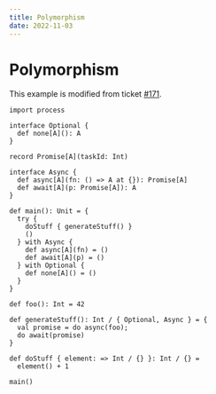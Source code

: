 ```yaml
---
title: Polymorphism
date: 2022-11-03
---
```


# Polymorphism
This example is modified from ticket [#171](https://github.com/effekt-lang/effekt/issues/171).

```effekt
import process

interface Optional {
  def none[A](): A
}

record Promise[A](taskId: Int)

interface Async {
  def async[A](fn: () => A at {}): Promise[A]
  def await[A](p: Promise[A]): A
}

def main(): Unit = {
  try {
    doStuff { generateStuff() }
    ()
  } with Async {
    def async[A](fn) = ()
    def await[A](p) = ()
  } with Optional {
    def none[A]() = ()
  }
}

def foo(): Int = 42

def generateStuff(): Int / { Optional, Async } = {
  val promise = do async(foo);
  do await(promise)
}

def doStuff { element: => Int / {} }: Int / {} =
  element() + 1

```
```effekt:repl
main()
```

